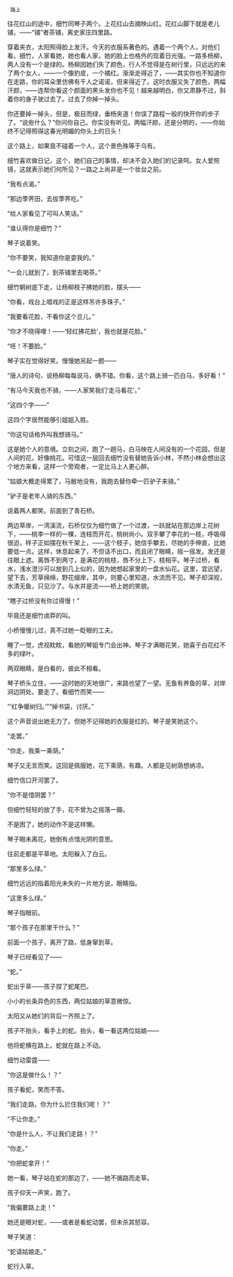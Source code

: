      路上 

   往花红山的途中，细竹同琴子两个。上花红山去摘映山红。花红山脚下就是老儿铺，——“铺”者茶铺，离史家庄四里路。

   穿着夹衣，太阳照得脸上发汗。今天的衣服系著色的。遇着一个两个人，对他们看。细竹，人家看她，她也看人家，她的脸上也格外的现着日光强。一路多杨柳，两人没有一个是绿的。杨柳因她们失了颜色，行人不觉得是在树行里，只远远的来了两个女人，——一个像豹皮，一个橘红。渐渐走得近了，——其实你也不知道你在走路，你的耳朵里仿佛有千人之诺诺，但来得近了。这时衣服又失了颜色，两幅汗颜，——连帮你看这个颜面的黑头发你也不见！越来越明白，你又肃静不过，斜着你的身子驶过去了。过去了你掉一掉头。

   你还要掉一掉头，但是，极目而绿，垂杨夹道！你误了路程一般的快开你的步子了。“说些什么？”你问你自己。你实没有听见。两幅汗颜，还是分明的，——你始终不记得照得这春光明媚的你头上的日头！

   这个路上，如果竟不碰着一个人，这个景色殊等于乌有。

   细竹喜欢做日记，这个，她们自己的事情，却决不会入她们的记录呵。女人爱照镜，这就表示她们何所见？一路之上尚非是一个妆台之前。

   “我有点渴。”

   “那边荸荠田，去拔荸荠吃。”

   “给人家看见了可叫人笑话。”

   “谁认得你是细竹？”

   琴子说着笑。

   “你不要笑，我知道你是耍我的。”

   “一会儿就到了，到茶铺里去喝茶。”

   细竹朝树底下走，让杨柳枝子拂她的脸，摆头——

   “你看，戏台上唱戏的正是这样吊许多珠子。”

   “我要看花脸，不看你这个旦儿。”

   “你才不晓得哩！——‘轻红拂花脸’，我也就是花脸。”

   “呸！不要脸。”

   琴子实在觉得好笑。慢慢她另起一题——

   “唐人的诗句，说杨柳每每说马，确不错。你看，这个路上骑一匹白马，多好看！”

   “有马今天我也不骑，——人家笑我们‘走马看花’。”

   “这四个字——”

   这四个字居然能够引姐姐入胜。

   “你这句话格外叫我想骑马。”

   这是她个人的意境。立刻之间，跑了一趟马，白马映在人间没有的一个花园，但是人间的花，好像桃花。可惜这一层回去细竹没有替她告诉小林，不然小林会想出这个地方来看，这样一个旁观者，一定比马上人更心醉。

   “姑娘大概走得累了，马敝地没有，我跑去替你牵一匹驴子来骑。”

   “驴子是老年人骑的东西。”

   说着两人都笑。前面到了青石桥。

   两边草岸，一湾溪流，石桥仅仅为细竹做了一个过渡，一跃就站在那边岸上花树下，——桃李一样的一棵，连枝而开花，桃树尚小。双手攀了李花的一枝，呼吸得很迫，样子正如摆在秋千架上，——这个枝子，她信手攀去，尽她的手伸直，比她要低一点。这样，休息起来了，不但话不出口，而且闭了眼睛，摇一摇发。发还是往眼上遮。离唇不到两寸，是满花的桃枝，唇不分上下，枝相平。琴子过桥，看水，浅水澄沙可以放到几上似的，因为她想起家里的一盘水仙花。这里，宜远望，望下去，芳草绵绵，野花缀岸，其中，则要心里知道，水流而不见。琴子却深视，水清无鱼，只见沙了。与水并是流——桥上她的笑貌。

   “瞎子过桥没有你过得慢！”

   毕竟还是细竹卤莽的叫。

   小桥慢慢儿过，真不过她一眨眼的工夫。

   睡了一觉，虎视眈眈，看她的琴姐专门会出神。琴子才满眼花笑，她喜于白花红不多的绿叶。

   两双眼睛，是白看的，彼此不相看。

   琴子桥头立住，——这时她的天地很广，来路也望了一望。无鱼有养鱼的草，对岸涧边阴处。要走了，看细竹而笑——

   “‘红争暖树归。’”“掉书袋，讨厌。”

   这个声音说出她无力了。但她不记得她的衣服是红的。琴子是笑她这个。

   “走罢。”

   “你走，我乘一乘荫。”

   琴子又无言而笑。这回是佩服她，花下乘荫，有趣。人都是见树荫想纳凉。

   细竹信口开河罢了。

   “你不是惜阴罢？”

   但细竹轻轻的放了手，花不曾为之摇落一瓣。

   不是困了，她的动作不是这样懒。

   琴子眼未离花，她倒有点惜光阴的意思。

   往前走都是平草地。太阳躲入了白云。

   “那里多么绿。”

   细竹远远的指着阳光未失的一片地方说，眼睛指。

   “这里多么绿。”

   琴子指眼前。

   “那个孩子在那里干什么？”

   前面一个孩子，离开了路，低身窜到草。

   琴子已经看见了——

   “蛇。”

   蛇出乎草——孩子捏了蛇尾巴。

   小小的长条异色的东西，两位姑娘的草意微惊。

   太阳又从她们的背后一齐照上了。

   孩子不抬头，看手上的蛇。抬头，看一看这两位姑娘——

   他将蛇横在路上。蛇就在路上不动。

   细竹动雷霆——

   “你这是做什么！？”

   孩子看蛇，笑而不答。

   “我们走路，你为什么拦住我们呢！？”

   “不让你走。”

   “你是什么人，不让我们走路！？”

   “你走。”

   “你把蛇拿开！”

   她一看，琴子站在蛇的那边了，——她不循路而走草。

   孩子仰天一声笑，跑了。

   “我偏要路上走！”

   她还是眼对蛇，——或者是看蛇动罢，但未杀其怒容。

   琴子笑道：

   “蛇请姑娘走。”

   蛇行入草。

